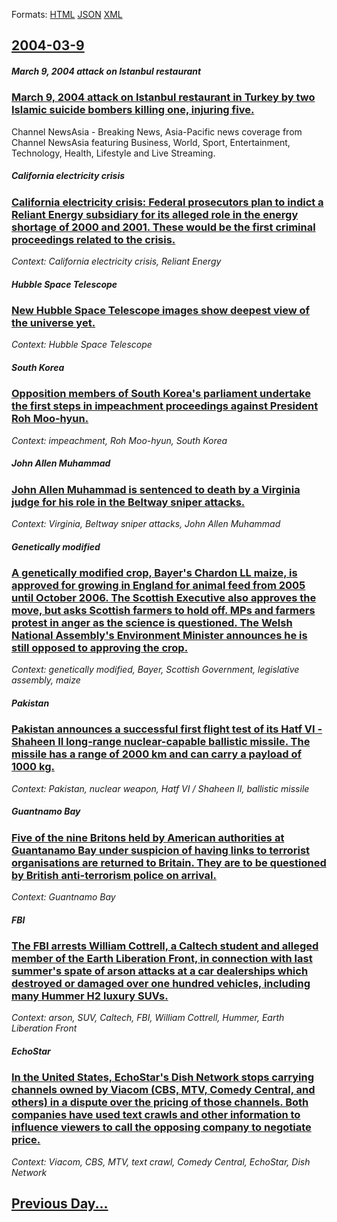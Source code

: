 
Formats: [HTML](2004/03/9/index.html)  [JSON](2004/03/9/index.json)  [XML](2004/03/9/index.xml)  

## [2004-03-9](/news/2004/03/9/index.md)

##### March 9, 2004 attack on Istanbul restaurant
### [ March 9, 2004 attack on Istanbul restaurant in Turkey by two Islamic suicide bombers killing one, injuring five. ](/news/2004/03/9/march-9-2004-attack-on-istanbul-restaurant-in-turkey-by-two-islamic-suicide-bombers-killing-one-injuring-five.md)
Channel NewsAsia - Breaking News, Asia-Pacific news coverage from Channel NewsAsia featuring Business, World, Sport, Entertainment, Technology, Health, Lifestyle and Live Streaming.

##### California electricity crisis
### [ California electricity crisis: Federal prosecutors plan to indict a Reliant Energy subsidiary for its alleged role in the energy shortage of 2000 and 2001. These would be the first criminal proceedings related to the crisis. ](/news/2004/03/9/california-electricity-crisis-federal-prosecutors-plan-to-indict-a-reliant-energy-subsidiary-for-its-alleged-role-in-the-energy-shortage-o.md)
_Context: California electricity crisis, Reliant Energy_

##### Hubble Space Telescope
### [ New Hubble Space Telescope images show deepest view of the universe yet. ](/news/2004/03/9/new-hubble-space-telescope-images-show-deepest-view-of-the-universe-yet.md)
_Context: Hubble Space Telescope_

##### South Korea
### [ Opposition members of South Korea's parliament undertake the first steps in impeachment proceedings against President Roh Moo-hyun. ](/news/2004/03/9/opposition-members-of-south-korea-s-parliament-undertake-the-first-steps-in-impeachment-proceedings-against-president-roh-moo-hyun.md)
_Context: impeachment, Roh Moo-hyun, South Korea_

##### John Allen Muhammad
### [ John Allen Muhammad is sentenced to death by a Virginia judge for his role in the Beltway sniper attacks. ](/news/2004/03/9/john-allen-muhammad-is-sentenced-to-death-by-a-virginia-judge-for-his-role-in-the-beltway-sniper-attacks.md)
_Context: Virginia, Beltway sniper attacks, John Allen Muhammad_

##### Genetically modified
### [ A genetically modified crop, Bayer's Chardon LL maize, is approved for growing in England for animal feed from 2005 until October 2006. The Scottish Executive also approves the move, but asks Scottish farmers to hold off. MPs and farmers protest in anger as the science is questioned. The Welsh National Assembly's Environment Minister announces he is still opposed to approving the crop. ](/news/2004/03/9/a-genetically-modified-crop-bayer-s-chardon-ll-maize-is-approved-for-growing-in-england-for-animal-feed-from-2005-until-october-2006-the.md)
_Context: genetically modified, Bayer, Scottish Government, legislative assembly, maize_

##### Pakistan
### [ Pakistan announces a successful first flight test of its Hatf&nbsp;VI - Shaheen&nbsp;II long-range nuclear-capable ballistic missile. The missile has a range of 2000 km and can carry a payload of 1000 kg. ](/news/2004/03/9/pakistan-announces-a-successful-first-flight-test-of-its-hatf-nbsp-vi-shaheen-nbsp-ii-long-range-nuclear-capable-ballistic-missile-the-m.md)
_Context: Pakistan, nuclear weapon, Hatf&nbsp;VI / Shaheen&nbsp;II, ballistic missile_

##### Guantnamo Bay
### [ Five of the nine Britons held by American authorities at Guantanamo Bay under suspicion of having links to terrorist organisations are returned to Britain. They are to be questioned by British anti-terrorism police on arrival.](/news/2004/03/9/five-of-the-nine-britons-held-by-american-authorities-at-guantanamo-bay-under-suspicion-of-having-links-to-terrorist-organisations-are-retu.md)
_Context: Guantnamo Bay_

##### FBI
### [ The FBI arrests William Cottrell, a Caltech student and alleged member of the Earth Liberation Front, in connection with last summer's spate of arson attacks at a car dealerships which destroyed or damaged over one hundred vehicles, including many Hummer H2 luxury SUVs. ](/news/2004/03/9/the-fbi-arrests-william-cottrell-a-caltech-student-and-alleged-member-of-the-earth-liberation-front-in-connection-with-last-summer-s-spat.md)
_Context: arson, SUV, Caltech, FBI, William Cottrell, Hummer, Earth Liberation Front_

##### EchoStar
### [ In the United States, EchoStar's Dish Network stops carrying channels owned by Viacom (CBS, MTV, Comedy Central, and others) in a dispute over the pricing of those channels. Both companies have used text crawls and other information to influence viewers to call the opposing company to negotiate price. ](/news/2004/03/9/in-the-united-states-echostar-s-dish-network-stops-carrying-channels-owned-by-viacom-cbs-mtv-comedy-central-and-others-in-a-dispute-o.md)
_Context: Viacom, CBS, MTV, text crawl, Comedy Central, EchoStar, Dish Network_

## [Previous Day...](/news/2004/03/8/index.md)

